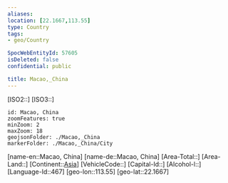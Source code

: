 ```yaml
---
aliases: 
location: [22.1667,113.55]
type: Country
tags:
- geo/Country

SpocWebEntityId: 57605
isDeleted: false
confidential: public

title: Macao,_China
---
```

[ISO2::]
[ISO3::]
```leaflet
id: Macao, China
zoomFeatures: true 
minZoom: 2 
maxZoom: 18
geojsonFolder: ./Macao,_China
markerFolder: ./Macao,_China/City
```

[name-en::Macao, China]
[name-de::Macao, China]
[Area-Total::]
[Area-Land::]
[Continent::[Asia](geo/Continent/Asia.md)]
[VehicleCode::]
[Capital-Id::]
[Alcohol-l::]
[Language-Id::467]
[geo-lon::113.55]
[geo-lat::22.1667]



